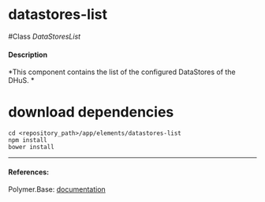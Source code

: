 datastores-list
=========


#Class
*DataStoresList*

#### Description
*This component contains the list of the configured DataStores of the DHuS. *

# download dependencies
```
cd <repository_path>/app/elements/datastores-list
npm install
bower install
```

____________
#### References:
Polymer.Base: [documentation](http://polymer.github.io/polymer/)



